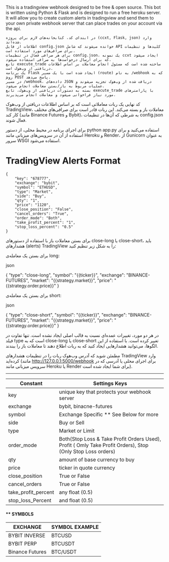 This is a tradingview webhook  designed to be free & open source.  This bot is written using Python & Flask and is designed to run a free heroku server. It will allow you to create custom alerts in tradingview and send them to your own private webhook server that can place trades on your account via the api.

    در ابتدای کد، کتابخانه‌های لازم برای پروژه (ccxt, Flask, json) وارد شده‌اند.
    اطلاعات از فایل config.json خوانده می‌شوند که شامل API کلیدها و تنظیمات برای صرافی‌های مورد استفاده است.
    برای هر صرافی فعال در تنظیمات config.json، یک نمونه ccxt ایجاد می‌شود که برای ارسال درخواست‌ها به صرافی استفاده می‌شود.
    تابع execute_trade ساخته شده است که مسئول انجام معاملات بر اساس اطلاعات دریافتی از وب‌هوک است.
    یک برنامه Flask ایجاد شده است با یک مسیر (route) به نام /webhook که به روش POST پاسخ می‌دهد.
    در مسیر /webhook، داده‌های JSON دریافت شده از وب‌هوک تجزیه می‌شوند و عملیات مربوط به باز/بستن معاملات انجام می‌شود.
    بسته به دستورات دریافتی از وب‌هوک، تابع execute_trade با پارامترهای مورد نیاز فراخوانی می‌شود و معاملات انجام می‌پذیرند.

کد نهایی یک ربات معاملاتی است که بر اساس اطلاعات دریافتی از وب‌هوک TradingView، معاملات باز و بسته می‌کند. این ربات قادر است برای صرافی‌های مختلف کار کند (مانند Binance Futures و Bybit)، به شرطی که آن‌ها در تنظیمات config.json فعال شوند.

برای اجرای برنامه در محیط محلی، از دستور python app.py استفاده می‌کنید و برای استفاده از آن در سرویس‌های میزبانی مانند Heroku و Render، از Gunicorn به عنوان سرور WSGI استفاده می‌شود.



# TradingView Alerts Format 

```
{
	"key": "678777",
	"exchange": "bybit",
	"symbol": "ETHUSD",
	"type": "Market",
	"side": "Buy",
	"qty": "1",
	"price": "1120",
	"close_position": "False",
	"cancel_orders": "True",
	"order_mode": "Both",
	"take_profit_percent": "1",
	"stop_loss_percent": "0.5"
}
```

برای بستن معاملات باز با استفاده از دستورهای close-long یا close-short، باید هشدارهای (alerts) TradingView را به شکل زیر تنظیم کنید:

برای بستن یک معامله‌ی long:

json

{
  "type": "close-long",
  "symbol": "{{ticker}}",
  "exchange": "BINANCE-FUTURES",
  "market": "{{strategy.market}}",
  "price": "{{strategy.order.price}}"
}

برای بستن یک معامله‌ی short:

json

{
  "type": "close-short",
  "symbol": "{{ticker}}",
  "exchange": "BINANCE-FUTURES",
  "market": "{{strategy.market}}",
  "price": "{{strategy.order.price}}"
}

در هر دو مورد، تغییرات عمده‌ای نسبت به قالب اصلی ایجاد نشده است. تنها تفاوت در فیلد type است که به close-long یا close-short تغییر کرده است. با استفاده از این الگوها، می‌توانید هشدارهایی ایجاد کنید که به ربات اطلاع دهند تا معاملات باز را ببندند.

مطمئن شوید که آدرس وب‌هوک ربات را در تنظیمات هشدارهای TradingView وارد کرده‌اید (مانند http://127.0.0.1:5000/webhook برای اجرای محلی یا آدرسی که در سرویس میزبانی مانند Heroku یا Render برای شما ایجاد شده است).


---
| Constant |Settings Keys  |
|--|--|
|key| unique key that protects your webhook server|
|exchange | bybit, binacne-futures |
|symbol | Exchange Specific ** See Below for more |
|side|Buy or Sell		|
|type | Market or Limit		|
|order_mode| Both(Stop Loss & Take Profit Orders Used), Profit ( Omly Take Profit Orders), Stop (Only Stop Loss orders)|
|qty| amount of base currency to buy 		|
|price|  ticker in quote currency		|
|close_position| True or False 		|
|cancel_orders|True or False 		|
|take_profit_percent| any float	 (0.5)	|
|stop_loss_Percent	 |and float (0.5)		|


#### ** SYMBOLS
| EXCHANGE | SYMBOL EXAMPLE |
|--|--|
|BYBIT INVERSE| BTCUSD|
|BYBIT PERP | BTCUSDT|
|Binance Futures | BTC/USDT|
